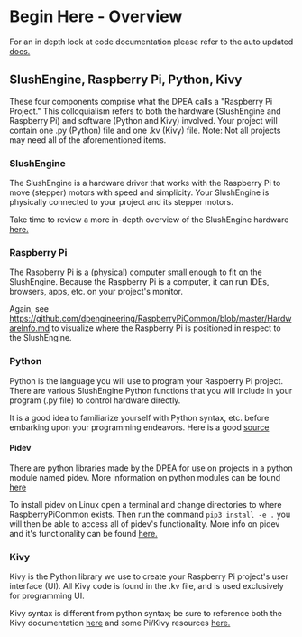 # Begin Here - Overview

For an in depth look at code documentation please refer to the auto updated [docs.](https://dpengineering.github.io/RaspberryPiCommon/)

## SlushEngine, Raspberry Pi, Python, Kivy

These four components comprise what the DPEA calls a "Raspberry Pi Project." This colloquialism refers to both the hardware (SlushEngine and Raspberry Pi) and software (Python and Kivy) involved. Your project will contain one .py (Python) file and one .kv (Kivy) file.
Note: Not all projects may need all of the aforementioned items.

### SlushEngine
The SlushEngine is a hardware driver that works with the Raspberry Pi to move (stepper) motors with speed and simplicity. Your SlushEngine is physically connected to your project and its stepper motors.

Take time to review a more in-depth overview of the SlushEngine hardware [here.](https://github.com/dpengineering/RaspberryPiCommon/blob/master/docs/HardwareInfo.md) 

### Raspberry Pi
The Raspberry Pi is a (physical) computer small enough to fit on the SlushEngine. Because the Raspberry Pi is a computer, it can run IDEs, browsers, apps, etc. on your project's monitor.

Again, see https://github.com/dpengineering/RaspberryPiCommon/blob/master/HardwareInfo.md to visualize where the Raspberry Pi is positioned in respect to the SlushEngine.

### Python
Python is the language you will use to program your Raspberry Pi project. There are various SlushEngine Python functions that you will include in your program (.py file) to control hardware directly.

It is a good idea to familiarize yourself with Python syntax, etc. before embarking upon your programming endeavors. Here is a good [source](https://www.learnpython.org/) 

#### Pidev
There are python libraries made by the DPEA for use on projects in a python module named pidev. More information on python modules can be found [here](https://docs.python.org/3/tutorial/modules.html)

To install pidev on Linux open a terminal and change directories to where RaspberryPiCommon exists. Then run the command ```pip3 install -e .``` you will then be able to access all of pidev's functionality.
More info on pidev and it's functionality can be found [here.](https://dpengineering.github.io/RaspberryPiCommon/annotated.html)

### Kivy
Kivy is the Python library we use to create your Raspberry Pi project's user interface (UI). All Kivy code is found in the .kv file, and is used exclusively for programming UI.

Kivy syntax is different from python syntax; be sure to reference both the Kivy documentation [here](https://kivy.org/docs/) and some Pi/Kivy resources [here.](https://github.com/dpengineering/RaspberryPiCommon/tree/master/PiKivyProjects)
